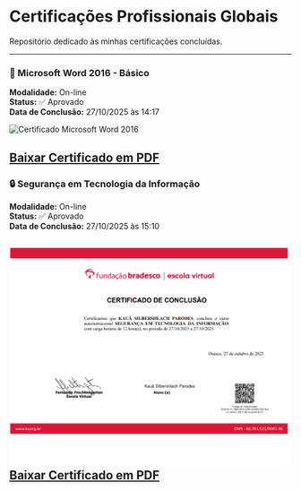 # Certificações Profissionais Globais

Repositório dedicado às minhas certificações concluídas.

---
 
### 📘 Microsoft Word 2016 - Básico  
**Modalidade:** On-line  
**Status:** ✅ Aprovado  
**Data de Conclusão:** 27/10/2025 às 14:17  

![Certificado Microsoft Word 2016 ](MicrosoftWord2016Básico.webp)

[ Baixar Certificado em PDF](MicrosoftWord2016Básico.pdf)
---

### 🔒 Segurança em Tecnologia da Informação  
**Modalidade:** On-line  
**Status:** ✅ Aprovado  
**Data de Conclusão:** 27/10/2025 às 15:10  

![Certificado Segurança em Tecnologia da Informação](SegurançaemTecnologiadaInformação.webp)
[ Baixar Certificado em PDF](SegurançaemTecnologiadaInformação.pdf)
---

